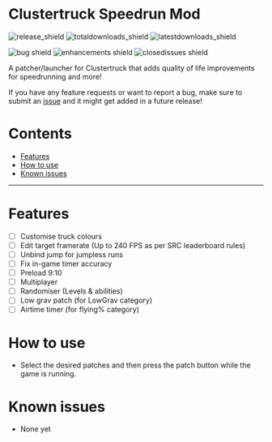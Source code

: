 # Clustertruck Speedrun Mod
![release_shield](https://img.shields.io/github/v/release/noahkra/ClustertruckSpeedrunMod?include_prereleases&color=blue) ![totaldownloads_shield](https://img.shields.io/github/downloads/noahkra/ClustertruckSpeedrunMod/total?label=total%20downloads) ![latestdownloads_shield](https://img.shields.io/github/downloads-pre/noahkra/ClustertruckSpeedrunMod/latest/total) 

![bug shield](https://img.shields.io/github/issues-raw/noahkra/ClustertruckSpeedrunMod/bug) ![enhancements shield](https://img.shields.io/github/issues-raw/noahkra/ClustertruckSpeedrunMod/enhancement) ![closedissues shield](https://img.shields.io/github/issues-closed-raw/noahkra/ClustertruckSpeedrunMod?color=green)

A patcher/launcher for Clustertruck that adds quality of life improvements for speedrunning and more!

If you have any feature requests or want to report a bug, make sure to submit an [issue](https://github.com/noahkra/ClustertruckSpeedrunMod/issues/new/choose) and it might get added in a future release!

# Contents
- [Features](#features)
- [How to use](#how-to-use)
- [Known issues](#known-issues)
***

# Features
- [ ] Customise truck colours
- [ ] Edit target framerate (Up to 240 FPS as per SRC leaderboard rules)
- [ ] Unbind jump for jumpless runs
- [ ] Fix in-game timer accuracy
- [ ] Preload 9:10
- [ ] Multiplayer
- [ ] Randomiser (Levels & abilities)
- [ ] Low grav patch (for LowGrav category)
- [ ] Airtime timer (for flying% category)

# How to use
- Select the desired patches and then press the patch button while the game is running.

# Known issues
- None yet
